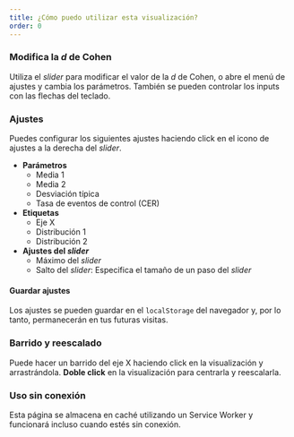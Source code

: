 ```yaml
---
title: ¿Cómo puedo utilizar esta visualización?
order: 0
---
```


### Modifica la *d* de Cohen
Utiliza el *slider* para modificar el valor de la *d* de Cohen, o abre el menú de ajustes y cambia los parámetros. También se pueden controlar los inputs con las flechas del teclado.

### Ajustes
Puedes configurar los siguientes ajustes haciendo click en el icono de ajustes a la derecha del *slider*.

* **Parámetros**
    + Media 1
    + Media 2
    + Desviación típica
    + Tasa de eventos de control (CER)
* **Etiquetas**
    + Eje X
    + Distribución 1
    + Distribución 2
* **Ajustes del *slider***
    + Máximo del *slider*
    + Salto del *slider*: Especifica el tamaño de un paso del *slider*

#### Guardar ajustes
Los ajustes se pueden guardar en el `localStorage` del navegador y, por lo tanto, permanecerán en tus futuras visitas.

### Barrido y reescalado
Puede hacer un barrido del eje X haciendo click en la visualización y arrastrándola. **Doble click** en la visualización para centrarla y reescalarla.

### Uso sin conexión
Esta página se almacena en caché utilizando un Service Worker y funcionará incluso cuando estés sin conexión.

